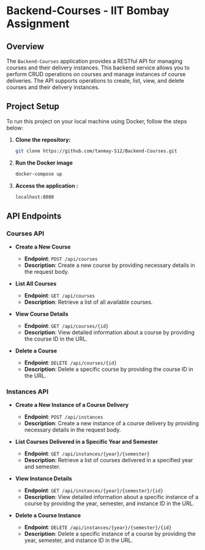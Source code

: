 
# Backend-Courses - IIT Bombay Assignment

## Overview

The `Backend-Courses` application provides a RESTful API for managing courses and their delivery instances. This backend service allows you to perform CRUD operations on courses and manage instances of course deliveries. The API supports operations to create, list, view, and delete courses and their delivery instances.

## Project Setup

To run this project on your local machine using Docker, follow the steps below:

1. **Clone the repository:**

   ```bash
   git clone https://github.com/tanmay-S12/Backend-Courses.git

2. **Run the Docker image**

   ```bash
   docker-compose up

3. **Access the application :**
   ```bash
   localhost:8080


## API Endpoints

### Courses API

- **Create a New Course**
  - **Endpoint**: `POST /api/courses`
  - **Description**: Create a new course by providing necessary details in the request body.

- **List All Courses**
  - **Endpoint**: `GET /api/courses`
  - **Description**: Retrieve a list of all available courses.

- **View Course Details**
  - **Endpoint**: `GET /api/courses/{id}`
  - **Description**: View detailed information about a course by providing the course ID in the URL.

- **Delete a Course**
  - **Endpoint**: `DELETE /api/courses/{id}`
  - **Description**: Delete a specific course by providing the course ID in the URL.

### Instances API

- **Create a New Instance of a Course Delivery**
  - **Endpoint**: `POST /api/instances`
  - **Description**: Create a new instance of a course delivery by providing necessary details in the request body.

- **List Courses Delivered in a Specific Year and Semester**
  - **Endpoint**: `GET /api/instances/{year}/{semester}`
  - **Description**: Retrieve a list of courses delivered in a specified year and semester.

- **View Instance Details**
  - **Endpoint**: `GET /api/instances/{year}/{semester}/{id}`
  - **Description**: View detailed information about a specific instance of a course by providing the year, semester, and instance ID in the URL.

- **Delete a Course Instance**
  - **Endpoint**: `DELETE /api/instances/{year}/{semester}/{id}`
  - **Description**: Delete a specific instance of a course by providing the year, semester, and instance ID in the URL.



